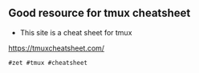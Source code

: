 ## Good resource for tmux cheatsheet

* This site is a cheat sheet for tmux

<https://tmuxcheatsheet.com/>

    #zet #tmux #cheatsheet

